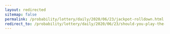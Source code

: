 ```yaml
---
layout: redirected
sitemap: false
permalink: /probability/lottery/daily/2020/06/23/jackpot-rolldown.html
redirect_to: /probability/lottery/daily/2020/06/23/should-you-play-the-uk-lottery-jackpot-rolldown.html
---
```

